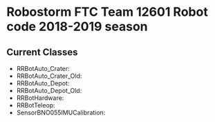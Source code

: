 # Robostorm FTC Team 12601 Robot code 2018-2019 season

## Current Classes
- RRBotAuto_Crater:
- RRBotAuto_Crater_Old:
- RRBotAuto_Depot:
- RRBotAuto_Depot_Old:
- RRBotHardware:
- RRBotTeleop:
- SensorBNO055IMUCalibration:
